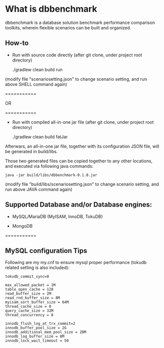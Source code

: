 # What is dbbenchmark

dbbenchmark is a database solution benchmark performance comparison toolkits, wherein flexible scenarios can be built and organized. 

## How-to

*   Run with source code directly (after git clone, under project root directory)

	./gradlew clean build run 

(modify file "scenariosetting.json" to change scenario setting, and run above SHELL command again)

===========

OR

===========

*   Run with compiled all-in-one jar file (after git clone, under project root directory)

	./gradlew clean build fatJar

Afterwars, an all-in-one jar file, together with its configuration JSON file, will be generated in build/libs.

Those two generated files can be copied together to any other locations, and executed via following java commands: 

	java -jar build/libs/dbbenchmark-0.1.0.jar

(modify file "build/libs/scenariosetting.json" to change scenario setting, and run above JAVA command again)


## Supported Database and/or Database engines:

*   MySQL/MariaDB (MyISAM, InnoDB, TokuDB)

*   MongoDB

===========

## MySQL configuration Tips

Following are my my.cnf to ensure mysql proper performance (tokudb related setting is also included):

	tokudb_commit_sync=0

	max_allowed_packet = 1M
	table_open_cache = 128
	read_buffer_size = 2M
	read_rnd_buffer_size = 8M
	myisam_sort_buffer_size = 64M
	thread_cache_size = 8
	query_cache_size = 32M
	thread_concurrency = 8

	innodb_flush_log_at_trx_commit=2
	innodb_buffer_pool_size = 2G
	innodb_additional_mem_pool_size = 20M
	innodb_log_buffer_size = 8M
	innodb_lock_wait_timeout = 50

